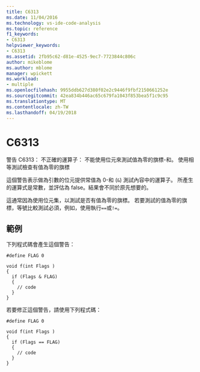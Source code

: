 ```yaml
---
title: C6313
ms.date: 11/04/2016
ms.technology: vs-ide-code-analysis
ms.topic: reference
f1_keywords:
- C6313
helpviewer_keywords:
- C6313
ms.assetid: 2fb95c62-d81e-4525-9ec7-7723844c806c
author: mikeblome
ms.author: mblome
manager: wpickett
ms.workload:
- multiple
ms.openlocfilehash: 9955ddb627d380f02e2c9446f9fbf2150661252e
ms.sourcegitcommit: 42ea834b446ac65c679fa1043f853bea5f1c9c95
ms.translationtype: MT
ms.contentlocale: zh-TW
ms.lasthandoff: 04/19/2018
---
```

# <a name="c6313"></a>C6313
警告 C6313： 不正確的運算子： 不能使用位元來測試值為零的旗標-和。 使用相等測試檢查有值為零的旗標

 這個警告表示做為引數的位元提供常值為 0-和 (`&`) 測試內容中的運算子。 所產生的運算式是常數，並評估為 false。結果會不同於原先想要的。

 這通常因為使用位元集，以測試是否有值為零的旗標。 若要測試的值為零的旗標，等號比較測試必須，例如，使用執行`==`或`!=`。

## <a name="example"></a>範例
 下列程式碼會產生這個警告：

```
#define FLAG 0

void f(int Flags )
{
  if (Flags & FLAG)
  {
    // code
  }
}
```

 若要修正這個警告，請使用下列程式碼：

```
#define FLAG 0

void f(int Flags )
{
  if (Flags == FLAG)
  {
    // code
  }
}
```